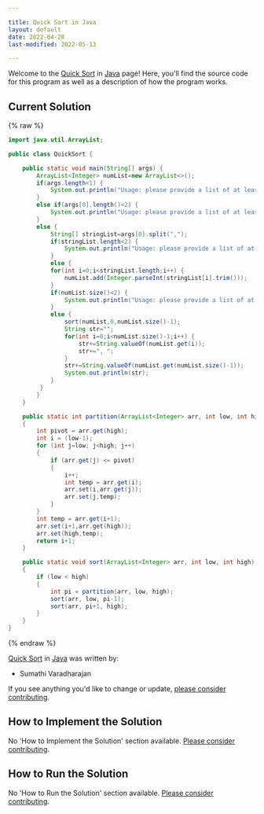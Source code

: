 ```yaml
---

title: Quick Sort in Java
layout: default
date: 2022-04-28
last-modified: 2022-05-13

---
```


Welcome to the [Quick Sort](https://sampleprograms.io/projects/quick-sort) in [Java](https://sampleprograms.io/languages/java) page! Here, you'll find the source code for this program as well as a description of how the program works.

## Current Solution

{% raw %}

```java
import java.util.ArrayList;

public class QuickSort {

    public static void main(String[] args) {
        ArrayList<Integer> numList=new ArrayList<>();
        if(args.length<1) {
            System.out.println("Usage: please provide a list of at least two integers to sort in the format \"1, 2, 3, 4, 5\"");
        }
        else if(args[0].length()<2) {
            System.out.println("Usage: please provide a list of at least two integers to sort in the format \"1, 2, 3, 4, 5\"");
        }
        else {
            String[] stringList=args[0].split(",");
            if(stringList.length<2) {
                System.out.println("Usage: please provide a list of at least two integers to sort in the format \"1, 2, 3, 4, 5\"");
            }
            else {
            for(int i=0;i<stringList.length;i++) {
                numList.add(Integer.parseInt(stringList[i].trim()));
            }
            if(numList.size()<2) {
                System.out.println("Usage: please provide a list of at least two integers to sort in the format \"1, 2, 3, 4, 5\"");
            }
            else {
                sort(numList,0,numList.size()-1);
                String str="";
                for(int i=0;i<numList.size()-1;i++) {
                    str+=String.valueOf(numList.get(i));
                    str+=", ";
                }
                str+=String.valueOf(numList.get(numList.size()-1));
                System.out.println(str);
            }
         }
        }
    }

    public static int partition(ArrayList<Integer> arr, int low, int high) 
    { 
        int pivot = arr.get(high);  
        int i = (low-1); 
        for (int j=low; j<high; j++) 
        {
            if (arr.get(j) <= pivot) 
            { 
                i++;  
                int temp = arr.get(i); 
                arr.set(i,arr.get(j)); 
                arr.set(j,temp); 
            } 
        } 
        int temp = arr.get(i+1); 
        arr.set(i+1,arr.get(high)); 
        arr.set(high,temp); 
        return i+1; 
    } 

    public static void sort(ArrayList<Integer> arr, int low, int high) 
    { 
        if (low < high) 
        { 
            int pi = partition(arr, low, high); 
            sort(arr, low, pi-1); 
            sort(arr, pi+1, high); 
        } 
    } 
}
```

{% endraw %}

[Quick Sort](https://sampleprograms.io/projects/quick-sort) in [Java](https://sampleprograms.io/languages/java) was written by:

- Sumathi Varadharajan

If you see anything you'd like to change or update, [please consider contributing](https://github.com/TheRenegadeCoder/sample-programs).

## How to Implement the Solution

No 'How to Implement the Solution' section available. [Please consider contributing](https://github.com/TheRenegadeCoder/sample-programs-website).

## How to Run the Solution

No 'How to Run the Solution' section available. [Please consider contributing](https://github.com/TheRenegadeCoder/sample-programs-website).
